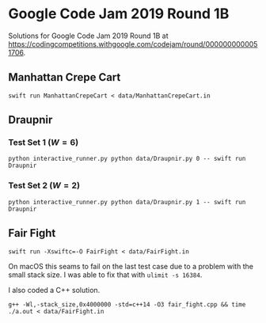# Google Code Jam 2019 Round 1B

Solutions for Google Code Jam 2019 Round 1B at
https://codingcompetitions.withgoogle.com/codejam/round/0000000000051706.

## Manhattan Crepe Cart

```
swift run ManhattanCrepeCart < data/ManhattanCrepeCart.in
```

## Draupnir

### Test Set 1 ($W = 6$)

```
python interactive_runner.py python data/Draupnir.py 0 -- swift run Draupnir
```

### Test Set 2 ($W = 2$)

```
python interactive_runner.py python data/Draupnir.py 1 -- swift run Draupnir
```

## Fair Fight

```
swift run -Xswiftc=-O FairFight < data/FairFight.in
```

On macOS this seams to fail on the last test case due to a problem with the
small stack size. I was able to fix that with `ulimit -s 16384`.

I also coded a C++ solution.

```
g++ -Wl,-stack_size,0x4000000 -std=c++14 -O3 fair_fight.cpp && time ./a.out < data/FairFight.in 
```
